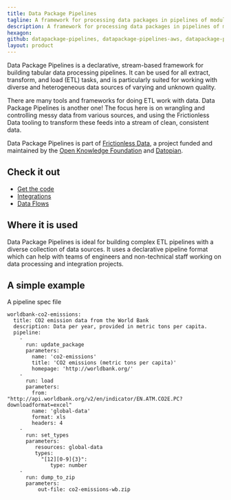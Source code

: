 ```yaml
---
title: Data Package Pipelines
tagline: A framework for processing data packages in pipelines of modular components.
description: A framework for processing data packages in pipelines of modular components.
hexagon:
github: datapackage-pipelines, datapackage-pipelines-aws, datapackage-pipelines-elasticsearch, datapackage-pipelines-github, datapackage-pipelines-spss, datapackage-pipelines-ckan, datapackage-pipelines-sourcespec-registry, datapackage-pipelines-goodtables
layout: product
---
```


Data Package Pipelines is a declarative, stream-based framework for building tabular data processing pipelines. It can be used for all extract, transform, and load (ETL) tasks, and is particularly suited for working with diverse and heterogeneous data sources of varying and unknown quality.

There are many tools and frameworks for doing ETL work with data. Data Package Pipelines is another one! The focus here is on wrangling and controlling messy data from various sources, and using the Frictionless Data tooling to transform these feeds into a stream of clean, consistent data.

Data Package Pipelines is part of [Frictionless Data](https://frictionlessdata.io), a project funded and maintained by the [Open Knowledge Foundation](https://okfn.org) and [Datopian](https://datopian.com).

## Check it out

- [Get the code](https://github.com/frictionlessdata/datapackage-pipelines)
- [Integrations](https://github.com/frictionlessdata?utf8=%E2%9C%93&q=pipeline&type=&language=
)
- [Data Flows](https://github.com/datahq/dataflows)

## Where it is used

Data Package Pipelines is ideal for building complex ETL pipelines with a diverse collection of data sources. It uses a declarative pipeline format which can help with teams of engineers and non-technical staff working on data processing and integration projects.

## A simple example

A pipeline spec file

```
worldbank-co2-emissions:
  title: CO2 emission data from the World Bank
  description: Data per year, provided in metric tons per capita.
  pipeline:
    -
      run: update_package
      parameters:
        name: 'co2-emissions'
        title: 'CO2 emissions (metric tons per capita)'
        homepage: 'http://worldbank.org/'
    -
      run: load
      parameters:
        from: "http://api.worldbank.org/v2/en/indicator/EN.ATM.CO2E.PC?downloadformat=excel"
        name: 'global-data'
        format: xls
        headers: 4
    -
      run: set_types
      parameters:
         resources: global-data
         types:
           "[12][0-9]{3}":
              type: number
    -
      run: dump_to_zip
      parameters:
          out-file: co2-emissions-wb.zip
```
